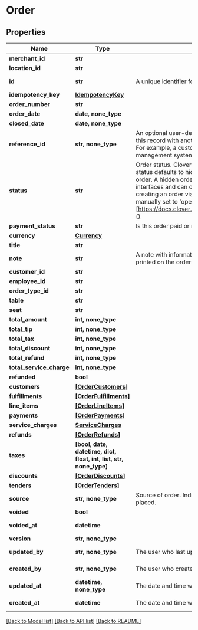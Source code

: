 # Order


## Properties
Name | Type | Description | Notes
------------ | ------------- | ------------- | -------------
**merchant_id** | **str** |  | 
**location_id** | **str** |  | 
**id** | **str** | A unique identifier for an object. | [optional] [readonly] 
**idempotency_key** | [**IdempotencyKey**](IdempotencyKey.md) |  | [optional] 
**order_number** | **str** |  | [optional] 
**order_date** | **date, none_type** |  | [optional] 
**closed_date** | **date, none_type** |  | [optional] 
**reference_id** | **str, none_type** | An optional user-defined reference ID that associates this record with another entity in an external system. For example, a customer ID from an external customer management system. | [optional] 
**status** | **str** | Order status. Clover specific: If no value is set, the status defaults to hidden, which indicates a hidden order. A hidden order is not displayed in user interfaces and can only be retrieved by its id. When creating an order via the REST API the value must be manually set to &#39;open&#39;. More info [https://docs.clover.com/reference/orderupdateorder]() | [optional] 
**payment_status** | **str** | Is this order paid or not? | [optional] 
**currency** | [**Currency**](Currency.md) |  | [optional] 
**title** | **str** |  | [optional] 
**note** | **str** | A note with information about this order, may be printed on the order receipt and displayed in apps | [optional] 
**customer_id** | **str** |  | [optional] 
**employee_id** | **str** |  | [optional] 
**order_type_id** | **str** |  | [optional] 
**table** | **str** |  | [optional] 
**seat** | **str** |  | [optional] 
**total_amount** | **int, none_type** |  | [optional] 
**total_tip** | **int, none_type** |  | [optional] 
**total_tax** | **int, none_type** |  | [optional] 
**total_discount** | **int, none_type** |  | [optional] 
**total_refund** | **int, none_type** |  | [optional] 
**total_service_charge** | **int, none_type** |  | [optional] 
**refunded** | **bool** |  | [optional] 
**customers** | [**[OrderCustomers]**](OrderCustomers.md) |  | [optional] 
**fulfillments** | [**[OrderFulfillments]**](OrderFulfillments.md) |  | [optional] 
**line_items** | [**[OrderLineItems]**](OrderLineItems.md) |  | [optional] 
**payments** | [**[OrderPayments]**](OrderPayments.md) |  | [optional] 
**service_charges** | [**ServiceCharges**](ServiceCharges.md) |  | [optional] 
**refunds** | [**[OrderRefunds]**](OrderRefunds.md) |  | [optional] 
**taxes** | **[bool, date, datetime, dict, float, int, list, str, none_type]** |  | [optional] 
**discounts** | [**[OrderDiscounts]**](OrderDiscounts.md) |  | [optional] 
**tenders** | [**[OrderTenders]**](OrderTenders.md) |  | [optional] 
**source** | **str, none_type** | Source of order. Indicates the way that the order was placed. | [optional] [readonly] 
**voided** | **bool** |  | [optional] 
**voided_at** | **datetime** |  | [optional] [readonly] 
**version** | **str, none_type** |  | [optional] 
**updated_by** | **str, none_type** | The user who last updated the object. | [optional] [readonly] 
**created_by** | **str, none_type** | The user who created the object. | [optional] [readonly] 
**updated_at** | **datetime, none_type** | The date and time when the object was last updated. | [optional] [readonly] 
**created_at** | **datetime** | The date and time when the object was created. | [optional] [readonly] 

[[Back to Model list]](../../README.md#documentation-for-models) [[Back to API list]](../../README.md#documentation-for-api-endpoints) [[Back to README]](../../README.md)


